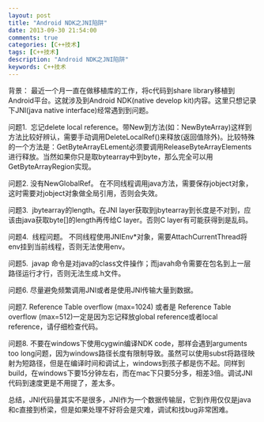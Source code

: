 ```yaml
---
layout: post
title: "Android NDK之JNI陷阱"
date: 2013-09-30 21:54:00 
comments: true
categories: [C++技术]
tags: [C++技术]
description: "Android NDK之JNI陷阱"
keywords: C++技术
---
```



 
  背景： 最近一个月一直在做移植库的工作，将c代码到share library移植到Android平台。这就涉及到Android NDK(native develop kit)内容。这里只想记录下JNI(java native interface)经常遇到到问题。
 
 
  问题1.  忘记delete local reference。带New到方法(如：NewByteArray)这样到方法比较好辨认，需要手动调用DeleteLocalRef()来释放(返回值除外)。比较特殊的一个方法是：GetByteArrayELement必须要调用ReleaseByteArrayElements进行释放。当然如果你只是取bytearray中到byte，那么完全可以用GetByteArrayRegion实现。
 
 
  问题2. 没有NewGlobalRef。 在不同线程调用java方法，需要保存jobject对象，这时需要对jobject对象做全局引用，否则会失效。
 
 
  问题3.  jbytearray的length。在JNI layer获取到jbytearray到长度是不对到，应该由java获取byte[]的length再传给C layer。否则C layer有可能获得到是乱码。
 
 
  问题4.  线程问题。 不同线程使用JNIEnv*对象，需要AttachCurrentThread将env挂到当前线程，否则无法使用env。
 
 
  问题5.  javap 命令是对java的class文件操作；而javah命令需要在包名到上一层路径运行才行，否则无法生成.h文件。
 
 
  问题6. 尽量避免频繁调用JNI或者是使用JNI传输大量到数据。
 
 
  问题7. Reference Table overflow (max=1024) 或者是 Reference Table overflow (max=512)一定是因为忘记释放global reference或者local reference，请仔细检查代码。
 
 
  问题8. 不要在windows下使用cygwin编译NDK code，那样会遇到arguments too long问题，因为windows路径长度有限制导致。虽然可以使用subst将路径映射为短路径，但是在编译时间和调试上，windows到孩子都是伤不起。同样到build，在windows下要15分钟左右，而在mac下只要5分多，相差3倍。调试JNI 代码到速度更是不用提了，差太多。
 
 
  
  
 
 
  总结，JNI代码量其实不是很多，JNI作为一个数据传输层，它到作用仅仅是java和c直接到桥梁，但是如果处理不好将会是灾难，调试和找bug非常困难。
 


